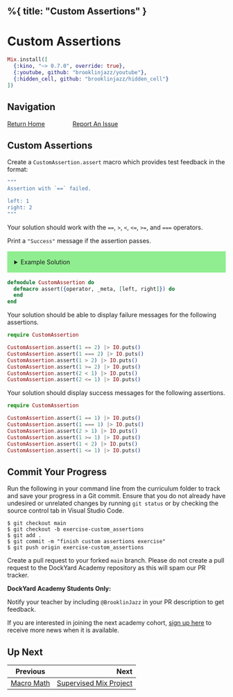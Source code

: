 %{
  title: "Custom Assertions"
}
---
# Custom Assertions

```elixir
Mix.install([
  {:kino, "~> 0.7.0", override: true},
  {:youtube, github: "brooklinjazz/youtube"},
  {:hidden_cell, github: "brooklinjazz/hidden_cell"}
])
```

## Navigation

[Return Home](../start.livemd)<span style="padding: 0 30px"></span>
[Report An Issue](https://github.com/DockYard-Academy/beta_curriculum/issues/new?assignees=&labels=&template=issue.md&title=)

## Custom Assertions

Create a `CustomAssertion.assert` macro which provides test feedback in the format:

<!-- livebook:{"force_markdown":true} -->

```elixir
"""
Assertion with `==` failed.

left: 1
right: 2
"""
```

Your solution should work with the `==`, `>`, `<`, `<=`, `>=`, and `===` operators.

Print a `"Success"` message if the assertion passes.

<details style="background-color: lightgreen; padding: 1rem; margin: 1rem 0;">
<summary>Example Solution</summary>

If we want to have full control over the result, one solution would be to use multiple function heads (or any means of control flow) for each operator. However, if we don't have custom messages for each operator, we can cleverly use the `apply/3` function to keep our solution minimal.

```elixir
defmodule CustomAssertion do
  @success "Success!"

  def check(operator, left, right) do
    if apply(Kernel, operator, [left, right]) do
      @success
    else
      """
      Assertion with #{operator} failed.
      left: #{left}
      right: #{right}
      """
    end
  end

  defmacro assert({operator, _meta, [left, right]}) do
    quote do
      CustomAssertion.check(unquote(operator), unquote(left), unquote(right))
    end
  end
end
```

</details>

```elixir
defmodule CustomAssertion do
  defmacro assert({operator, _meta, [left, right]}) do
  end
end
```

Your solution should be able to display failure messages for the following assertions.

```elixir
require CustomAssertion

CustomAssertion.assert(1 == 2) |> IO.puts()
CustomAssertion.assert(1 === 2) |> IO.puts()
CustomAssertion.assert(1 > 2) |> IO.puts()
CustomAssertion.assert(1 >= 2) |> IO.puts()
CustomAssertion.assert(2 < 1) |> IO.puts()
CustomAssertion.assert(2 <= 1) |> IO.puts()
```

Your solution should display success messages for the following assertions.

```elixir
require CustomAssertion

CustomAssertion.assert(1 == 1) |> IO.puts()
CustomAssertion.assert(1 === 1) |> IO.puts()
CustomAssertion.assert(2 > 1) |> IO.puts()
CustomAssertion.assert(1 >= 1) |> IO.puts()
CustomAssertion.assert(1 < 2) |> IO.puts()
CustomAssertion.assert(1 <= 1) |> IO.puts()
```

## Commit Your Progress

Run the following in your command line from the curriculum folder to track and save your progress in a Git commit.
Ensure that you do not already have undesired or unrelated changes by running `git status` or by checking the source control tab in Visual Studio Code.

```
$ git checkout main
$ git checkout -b exercise-custom_assertions
$ git add .
$ git commit -m "finish custom assertions exercise"
$ git push origin exercise-custom_assertions
```

Create a pull request to your forked `main` branch. Please do not create a pull request to the DockYard Academy repository as this will spam our PR tracker.

**DockYard Academy Students Only:**

Notify your teacher by including `@BrooklinJazz` in your PR description to get feedback.

If you are interested in joining the next academy cohort, [sign up here](https://academy.dockyard.com/) to receive more news when it is available.

## Up Next

| Previous                                     | Next                                                               |
| -------------------------------------------- | -----------------------------------------------------------------: |
| [Macro Math](../exercises/macro_math.livemd) | [Supervised Mix Project](../reading/supervised_mix_project.livemd) |

